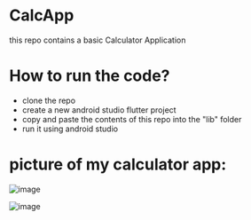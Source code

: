 # CalcApp
this repo contains a basic Calculator Application
# How to run the code?
- clone the repo
- create a new android studio flutter project
- copy and paste the contents of this repo into the "lib" folder
- run it using android studio

# picture of my calculator app:
![image](https://github.com/AzwadFawadHasan/CalcApp/assets/106096161/ee4f957b-8520-4cd8-9635-12cfc4009ae4)


![image](https://github.com/AzwadFawadHasan/CalcApp/assets/106096161/33ae47e0-e53f-479c-802d-7a2fded460df)

